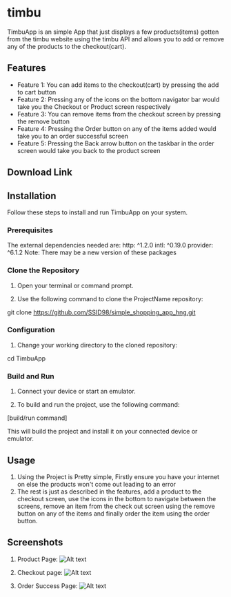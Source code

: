 # timbu

TimbuApp is an simple App that just displays a few products(items) gotten from the timbu website using the timbu API and allows you to add or remove any of the products to the checkout(cart).

## Features

- Feature 1: You can add items to the checkout(cart) by pressing the add to cart button
- Feature 2: Pressing any of the icons on the bottom navigator bar would take you the Checkout or
  Product screen respectively
- Feature 3: You can remove items from the checkout screen by pressing the remove button
- Feature 4: Pressing the Order button on any of the items added would take you to an order
  successful screen
- Feature 5: Pressing the Back arrow button on the taskbar in the order screen would take you back
  to the product screen

## Download Link

## Installation

Follow these steps to install and run TimbuApp on your system.

### Prerequisites

The external dependencies needed are: 
  http: ^1.2.0
  intl: ^0.19.0
  provider: ^6.1.2
  Note: There may be a new version of these packages

### Clone the Repository

1. Open your terminal or command prompt.

2. Use the following command to clone the ProjectName repository:

git clone https://github.com/SSID98/simple_shopping_app_hng.git

### Configuration

1. Change your working directory to the cloned repository:

cd TimbuApp

### Build and Run

1. Connect your device or start an emulator.

2. To build and run the project, use the following command:

[build/run command]

This will build the project and install it on your connected device or emulator.

## Usage

1. Using the Project is Pretty simple, Firstly ensure you have your internet on else the products won't come out leading to an error
2. The rest is just as described in the features, add a product to the checkout screen, use the icons in the bottom to navigate between the screens, remove an item from the check out screen using the remove button on any of the items and finally order the item using the order button.

## Screenshots

1. Product Page: ![Alt text](assets/images/products.jpg)

2. Checkout
   page: ![Alt text](assets/images/checkout.jpg)

3. Order Success
   Page: ![Alt text](assets/images/order_successful.jpg)
